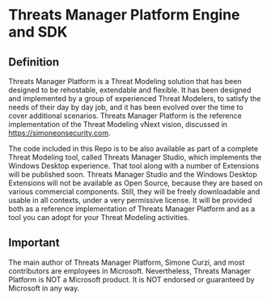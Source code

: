 # Threats Manager Platform Engine and SDK

## Definition

Threats Manager Platform is a Threat Modeling solution that has been designed to be rehostable, extendable and flexible.
It has been designed and implemented by a group of experienced Threat Modelers, to satisfy the needs of their day by day job, and it has been evolved over the time to cover additional scenarios.
Threats Manager Platform is the reference implementation of the Threat Modeling vNext vision, discussed in <https://simoneonsecurity.com>.

The code included in this Repo is to be also available as part of a complete Threat Modeling tool, called Threats Manager Studio, which implements the Windows Desktop experience. That tool along with a number of Extensions will be published soon.
Threats Manager Studio and the Windows Desktop Extensions will not be available as Open Source, because they are based on various commercial components. Still, they will be freely downloadable and usable in all contexts, under a very permissive license. 
It will be provided both as a reference implementation of Threats Manager Platform and as a tool you can adopt for your Threat Modeling activities.

## Important

The main author of Threats Manager Platform, Simone Curzi, and most contributors are employees in Microsoft. 
Nevertheless, Threats Manager Platform is NOT a Microsoft product. It is NOT endorsed or guaranteed by Microsoft in any way.
